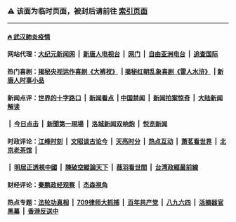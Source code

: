 ### ⚠️ 该面为临时页面，被封后请前往 [索引页面](../link4.md)

---

#### [🔥 武汉肺炎疫情](http://138.68.54.97:10000/videos/corona/)

#### 网站代理：[大纪元新闻网](http://138.68.54.97:10080/gb/) &nbsp;|&nbsp; [新唐人电视台](http://138.68.54.97:8808/gb/) &nbsp;|&nbsp; [网门](http://138.68.54.97:11000/) &nbsp;|&nbsp; [自由亚洲电台](http://138.68.54.97:9800/mandarin/) &nbsp;|&nbsp; [追查国际](http://138.68.54.97:10010/)

#### 热门喜剧：[揭秘央视运作喜剧《大裤衩》](http://138.68.54.97:10000/videos/res/big-shorts/) &nbsp;|&nbsp;[揭秘红朝乱象喜剧《雷人水浒》](http://138.68.54.97:10000/videos/res/OutlawsOfMarsh/) &nbsp;|&nbsp;[新唐人时事小品](http://138.68.54.97:10000/videos/res/comedy/)

#### 新闻点评：[世界的十字路口](http://138.68.54.97/tanghao/) &nbsp;|&nbsp; [新闻看点](http://138.68.54.97/news-insight/) &nbsp;|&nbsp;[中国禁闻](http://138.68.54.97/ntdtv-news/) &nbsp;|&nbsp; [新闻拍案惊奇](http://138.68.54.97/dayu/) &nbsp;|&nbsp; [大陆新闻解读](http://138.68.54.97/ntdtv-comedy/)
####   &nbsp;|&nbsp;  [今日点击](http://138.68.54.97/news-click/)  &nbsp;|&nbsp; [新聞第一現場](http://138.68.54.97/primary-scene/) &nbsp;|&nbsp; [洛城新闻双响炮](http://138.68.54.97/la-news/) &nbsp;|&nbsp; [悦览新闻](http://138.68.54.97/dingyue/)

#### 时政评论：[江峰时刻](http://138.68.54.97/today-in-history/) &nbsp;|&nbsp; [文昭谈古论今](http://138.68.54.97/wenzhao/) &nbsp;|&nbsp; [天亮时分](http://138.68.54.97/tianliang/) &nbsp;|&nbsp; [热点互动](http://138.68.54.97/ntdtv-rdhd/) &nbsp;|&nbsp; [萧茗看世界](http://138.68.54.97/simonegao/) &nbsp;|&nbsp; [北京老茶馆](http://138.68.54.97/teahouse/)  &nbsp;|&nbsp;  
####   &nbsp;|&nbsp;  [明居正透視中國](http://138.68.54.97/decoding-china/)  &nbsp;|&nbsp; [陳破空縱論天下](http://138.68.54.97/pokong/)  &nbsp;|&nbsp; [薇羽看世間](http://138.68.54.97/weiyu/)  &nbsp;|&nbsp; [台湾政經最前線](http://138.68.54.97/taiwan/)   

#### 财经评论：[秦鹏政经观察](http://138.68.54.97/qinpeng/) &nbsp;|&nbsp; [杰森視角 ](http://138.68.54.97/jason/)

#### 热点专题：[法轮功真相](http://138.68.54.97:10000/videos/truth.html) &nbsp;|&nbsp; [709律师大抓捕](http://138.68.54.97:10000/videos/709/) &nbsp;|&nbsp; [百年共产党](http://138.68.54.97:10000/videos/ccp.html) &nbsp;|&nbsp; [八九六四](http://138.68.54.97:10000/videos/88/)  &nbsp;|&nbsp; [活摘器官黑幕](http://138.68.54.97:10000/videos/res/Organs/)  &nbsp;|&nbsp; [香港反送中](http://138.68.54.97:10000/videos/res/hk/) 

<img src='http://gfw-breaker.win/link4.md' width='0px' height='0px'/>


